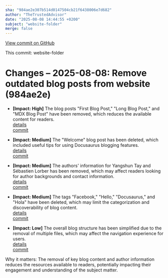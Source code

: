 ```yaml
---
sha: "984ae2e307b514d0147504cb21f6438006e7d682"
author: "TheTrustedAdvisor"
date: "2025-08-08 14:44:55 +0200"
subject: "website-folder"
merge: false
---
```


[View commit on GitHub](https://github.com/TheTrustedAdvisor/FabricAdoptionFramework/commit/984ae2e307b514d0147504cb21f6438006e7d682)

This commit: website-folder

# Changes – 2025-08-08: Remove outdated blog posts from website (984ae2e)

- **[Impact: High]** The blog posts "First Blog Post," "Long Blog Post," and "MDX Blog Post" have been removed, which reduces the available content for readers.  
   [details](/docs/about/changes/2025-08-08-website-folder)  
   [commit](https://github.com/TheTrustedAdvisor/FabricAdoptionFramework/commit/984ae2e307b514d0147504cb21f6438006e7d682)

- **[Impact: Medium]** The "Welcome" blog post has been deleted, which included useful tips for using Docusaurus blogging features.  
   [details](/docs/about/changes/2025-08-08-website-folder)  
   [commit](https://github.com/TheTrustedAdvisor/FabricAdoptionFramework/commit/984ae2e307b514d0147504cb21f6438006e7d682)

- **[Impact: Medium]** The authors' information for Yangshun Tay and Sébastien Lorber has been removed, which may affect readers looking for author backgrounds and contact information.  
   [details](/docs/about/changes/2025-08-08-website-folder)  
   [commit](https://github.com/TheTrustedAdvisor/FabricAdoptionFramework/commit/984ae2e307b514d0147504cb21f6438006e7d682)

- **[Impact: Medium]** The tags "Facebook," "Hello," "Docusaurus," and "Hola" have been deleted, which may limit the categorization and discoverability of blog content.  
   [details](/docs/about/changes/2025-08-08-website-folder)  
   [commit](https://github.com/TheTrustedAdvisor/FabricAdoptionFramework/commit/984ae2e307b514d0147504cb21f6438006e7d682)

- **[Impact: Low]** The overall blog structure has been simplified due to the removal of multiple files, which may affect the navigation experience for users.  
   [details](/docs/about/changes/2025-08-08-website-folder)  
   [commit](https://github.com/TheTrustedAdvisor/FabricAdoptionFramework/commit/984ae2e307b514d0147504cb21f6438006e7d682)

Why it matters: The removal of key blog content and author information reduces the resources available to readers, potentially impacting their engagement and understanding of the subject matter.
